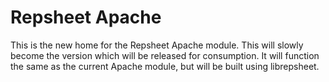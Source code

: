 # Repsheet Apache

This is the new home for the Repsheet Apache module. This will slowly
become the version which will be released for consumption. It will
function the same as the current Apache module, but will be built
using librepsheet.

